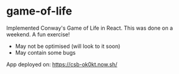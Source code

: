 # game-of-life

Implemented Conway's Game of Life in React.
This was done on a weekend. A fun exercise!

 - May not be optimised (will look to it soon)
 - May contain some bugs

App deployed on: https://csb-ok0kt.now.sh/
